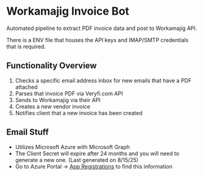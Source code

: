 # Workamajig Invoice Bot

Automated pipeline to extract PDF invoice data and post to Workamajig API.

There is a ENV file that houses the API keys and IMAP/SMTP credentials that is required. 

## Functionality Overview
1. Checks a specific email address inbox for new emails that have a PDF attached
2. Parses that invoice PDF via Veryfi.com API
3. Sends to Workamajig via their API
4. Creates a new vendor invoice 
5. Notifies client that a new invoice has been created

## Email Stuff
- Utilizes Microsoft Azure with Microsoft Graph
- The Client Secret will expire after 24 months and you will need to generate a new one. (Last generated on 8/15/25)
- Go to Azure Portal -> [App Registrations](https://portal.azure.com/#view/Microsoft_AAD_RegisteredApps/ApplicationsListBlade) to find this information